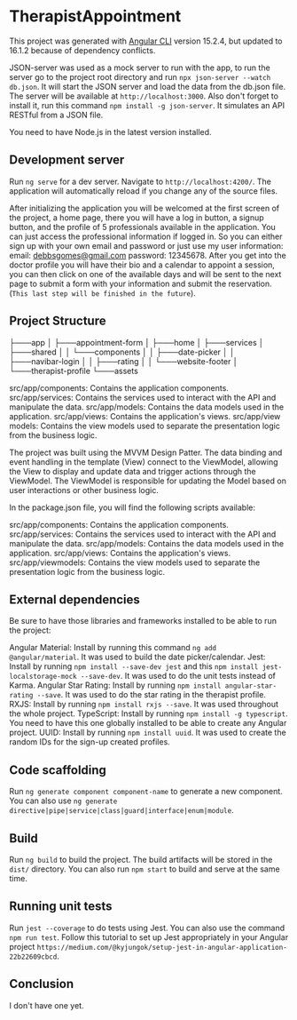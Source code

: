 # TherapistAppointment

This project was generated with [Angular CLI](https://github.com/angular/angular-cli) version 15.2.4, but updated to 16.1.2 because of dependency conflicts. 

JSON-server was used as a mock server to run with the app, to run the server go to the project root directory and run `npx json-server --watch db.json`. It will start the JSON server and load the data from the db.json file. The server will be available at `http://localhost:3000`. Also don't forget to install it, run this command `npm install -g json-server`. It simulates an API RESTful from a JSON file.

You need to have Node.js in the latest version installed.

## Development server

Run `ng serve` for a dev server. Navigate to `http://localhost:4200/`. The application will automatically reload if you change any of the source files.

After initializing the application you will be welcomed at the first screen of the project, a home page, there you will have a log in button, a signup button, and the profile of 5 professionals available in the application. You can just access the professional information if logged in. So you can either sign up with your own email and password or just use my user information: email: debbsgomes@gmail.com password: 12345678.
After you get into the doctor profile you will have their bio and a calendar to appoint a session, you can then click on one of the available days and will be sent to the next page to submit a form with your information and submit the reservation. (`This last step will be finished in the future`).

## Project Structure


├───app
│   ├───appointment-form
│   ├───home
│   ├───services
│   ├───shared
│   │   └───components
│   │       ├───date-picker
│   │       ├───navibar-login
│   │       ├───rating
│   │       └───website-footer
│   └───therapist-profile
└───assets


src/app/components: Contains the application components.
src/app/services: Contains the services used to interact with the API and manipulate the data.
src/app/models: Contains the data models used in the application.
src/app/views: Contains the application's views.
src/app/view models: Contains the view models used to separate the presentation logic from the business logic.

The project was built using the MVVM Design Patter. The data binding and event handling in the template (View) connect to the ViewModel, allowing the View to display and update data and trigger actions through the ViewModel. The ViewModel is responsible for updating the Model based on user interactions or other business logic.

In the package.json file, you will find the following scripts available:

src/app/components: Contains the application components.
src/app/services: Contains the services used to interact with the API and manipulate the data.
src/app/models: Contains the data models used in the application.
src/app/views: Contains the application's views.
src/app/viewmodels: Contains the view models used to separate the presentation logic from the business logic.

## External dependencies

Be sure to have those libraries and frameworks installed to be able to run the project: 

Angular Material: Install by running this command `ng add @angular/material`. It was used to build the date picker/calendar.
Jest: Install by running `npm install --save-dev jest` and this `npm install jest-localstorage-mock --save-dev`. It was used to do the unit tests instead of Karma.
Angular Star Rating: Install by running `npm install angular-star-rating --save`. It was used to do the star rating in the therapist profile.
RXJS: Install by running `npm install rxjs --save`. It was used throughout the whole project.
TypeScript: Install by running `npm install -g typescript`. You need to have this one globally installed to be able to create any Angular project.
UUID: Install by running `npm install uuid`. It was used to create the random IDs for the sign-up created profiles.

## Code scaffolding

Run `ng generate component component-name` to generate a new component. You can also use `ng generate directive|pipe|service|class|guard|interface|enum|module`.

## Build

Run `ng build` to build the project. The build artifacts will be stored in the `dist/` directory. You can also run `npm start` to build and serve at the same time.

## Running unit tests

Run `jest --coverage` to do tests using Jest. You can also use the command `npm run test`. Follow this tutorial to set up Jest appropriately in your Angular project `https://medium.com/@kyjungok/setup-jest-in-angular-application-22b22609cbcd`.

## Conclusion

I don't have one yet.


